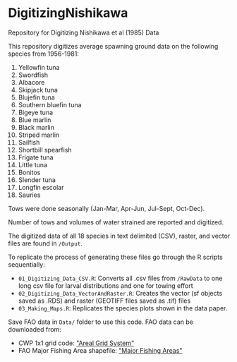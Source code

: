 # DigitizingNishikawa
Repository for Digitizing Nishikawa et al (1985) Data

This repository digitizes average spawning ground data on the following species from 1956-1981:
1. Yellowfin tuna
2. Swordfish
3. Albacore
4. Skipjack tuna
5. Blujefin tuna
6. Southern bluefin tuna
7. Bigeye tuna
8. Blue marlin
9. Black marlin
10. Striped marlin
11. Sailfish
12. Shortbill spearfish
13. Frigate tuna
14. Little tuna
15. Bonitos
16. Slender tuna
17. Longfin escolar
18. Sauries

Tows were done seasonally (Jan-Mar, Apr-Jun, Jul-Sept, Oct-Dec).

Number of tows and volumes of water strained are reported and digitized.

The digitized data of all 18 species in text delimited (CSV), raster, and vector files are found in `/Output`.

To replicate the process of generating these files go through the R scripts sequentially:

* `01_Digitizing_Data_CSV.R`: Converts all .csv files from `/RawData` to one long csv file for larval distributions and one for towing effort
* `02_Digitizing_Data_VectorAndRaster.R`: Creates the vector (sf objects saved as .RDS) and raster (GEOTIFF files saved as .tif) files
* `03_Making_Maps.R`: Replicates the species plots shown in the data paper.

Save FAO data in `Data/` folder to use this code. FAO data can be downloaded from:

* CWP 1x1 grid code: ["Areal Grid System"](https://data.apps.fao.org/map/catalog/srv/eng/catalog.search#/metadata/cwp-grid-map-1deg_x_1deg?tab=search)
* FAO Major Fishing Area shapefile: ["Major Fishing Areas"](https://www.fao.org/fishery/geonetwork/srv/eng/catalog.search#/metadata/ac02a460-da52-11dc-9d70-0017f293bd28)